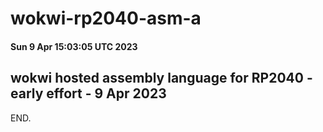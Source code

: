 # wokwi-rp2040-asm-a

#### Sun  9 Apr 15:03:05 UTC 2023

## wokwi hosted assembly language for RP2040 - early effort - 9 Apr 2023

END.

